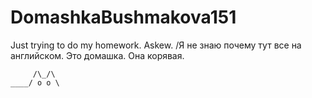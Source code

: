 # DomashkaBushmakova151

Just trying to do my homework. Askew. 
/Я не знаю почему тут все на английском. Это домашка. Она корявая. 


         /\_/\
    ____/ o o \


 
 

   
